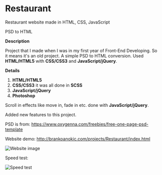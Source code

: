 # Restaurant
Restaurant website made in HTML, CSS, JavaScript

PSD to HTML

**Description**

Project that I made when I was in my first year of Front-End Developing. So it means it's an old project.
A simple PSD to HTML conversion.
Used **HTML/HTML5** with **CSS/CSS3** and **JavaScript/jQuery**.

**Details**

1. **HTML/HTML5**
2. **CSS/CSS3** it was all done in **SCSS**
3. **JavaScript/jQuery**
4. **Photoshop**

Scroll in effects like move in, fade in etc. done with **JavaScript/jQuery**.

Added new features to this project. 

PSD is from: https://www.oxygenna.com/freebies/free-one-page-psd-template

Website demo: http://brankoanokic.com/projects/Restaurant/index.html

![Website image](https://i.ibb.co/Ss2PcPR/screencapture-brankoanokic-projects-Restaurant-index-html-2019-12-29-13-12-48.png)

Speed test:

![Speed test](https://i.ibb.co/YXmDD0M/screencapture-gtmetrix-reports-brankoanokic-com-ji-Rdih-Eh-2020-01-01-18-35-18.png)
